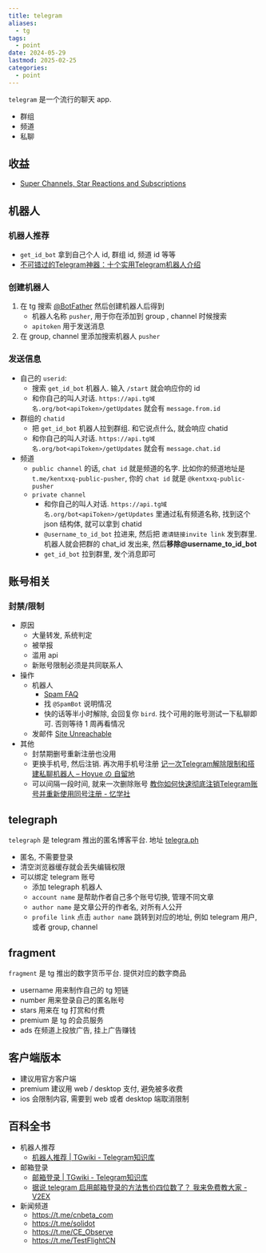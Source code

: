 ```yaml
---
title: telegram
aliases:
  - tg
tags:
  - point
date: 2024-05-29
lastmod: 2025-02-25
categories:
  - point
---
```


`telegram` 是一个流行的聊天 app.

- 群组
- 频道
- 私聊

## 收益

- [Super Channels, Star Reactions and Subscriptions](https://telegram.org/blog/superchannels-star-reactions-subscriptions)

## 机器人

### 机器人推荐

- `get_id_bot` 拿到自己个人 id, 群组 id, 频道 id 等等
- [不可错过的Telegram神器：十个实用Telegram机器人介绍](https://www.salesmartly.com/blog/docs/essential-telegram-tools-top-10-bots-introduction#0865bfed04fce4418f2b30b10396a4ce)

### 创建机器人

1. 在 tg 搜索 [@BotFather](https://telegram.me/BotFather) 然后创建机器人后得到
    - 机器人名称 `pusher`, 用于你在添加到 group , channel 时候搜索
    - `apitoken` 用于发送消息
2. 在 group, channel 里添加搜索机器人 `pusher`

### 发送信息

- 自己的 `userid`:
    - 搜索 `get_id_bot` 机器人. 输入 `/start` 就会响应你的 id
    - 和你自己的叫人对话. `https://api.tg域名.org/bot<apiToken>/getUpdates` 就会有 `message.from.id`
- 群组的 `chatid`
    - 把 `get_id_bot` 机器人拉到群组. 和它说点什么, 就会响应 chatid
    - 和你自己的叫人对话. `https://api.tg域名.org/bot<apiToken>/getUpdates` 就会有 `message.chat.id`
- 频道
    - `public channel` 的话, `chat id` 就是频道的名字. 比如你的频道地址是 `t.me/kentxxq-public-pusher`, 你的 `chat id` 就是 `@kentxxq-public-pusher`
    - `private channel`
        - 和你自己的叫人对话. `https://api.tg域名.org/bot<apiToken>/getUpdates` 里通过私有频道名称, 找到这个 json 结构体, 就可以拿到 chatid
        - `@username_to_id_bot` 拉进来, 然后把 `邀请链接invite link` 发到群里. 机器人就会把群的 chat_id 发出来, 然后**移除@username_to_id_bot**
        - `get_id_bot` 拉到群里, 发个消息即可

## 账号相关

### 封禁/限制

- 原因
    - 大量转发, 系统判定
    - 被举报
    - 滥用 api
    - 新账号限制必须是共同联系人
- 操作
    - 机器人
        - [Spam FAQ](https://telegram.org/faq_spam#q-what-do-i-do-now)
        - 找 `@SpamBot` 说明情况
        - 快的话等半小时解除, 会回复你 `bird`. 找个可用的账号测试一下私聊即可. 否则等待 1 周再看情况
    - 发邮件 [Site Unreachable](https://zhuanlan.zhihu.com/p/665245035)
- 其他
    - 封禁期删号重新注册也没用
    - 更换手机号, 然后注销. 再次用手机号注册 [记一次Telegram解除限制和搭建私聊机器人 – Hoyue の 自留地](https://hoyue.fun/telegram_spam_bot.html)
    - 可以间隔一段时间, 就来一次删除账号 [教你如何快速彻底注销Telegram账号并重新使用同号注册 - 忆学社](https://www.zeelis.com/t/432.html)

## telegraph

`telegraph` 是 telegram 推出的匿名博客平台. 地址 [telegra.ph](https://telegra.ph)

- 匿名, 不需要登录
- 清空浏览器缓存就会丢失编辑权限
- 可以绑定 telegram 账号
    - 添加 telegraph 机器人
    - `account name` 是帮助作者自己多个账号切换, 管理不同文章
    - `author name` 是文章公开的作者名, 对所有人公开
    - `profile link` 点击 `author name` 跳转到对应的地址, 例如 telegram 用户, 或者 group, channel

## fragment

`fragment` 是 tg 推出的数字货币平台. 提供对应的数字商品

- username 用来制作自己的 tg 短链
- number 用来登录自己的匿名账号
- stars 用来在 tg 打赏和付费
- premium 是 tg 的会员服务
- ads 在频道上投放广告, 挂上广告赚钱

## 客户端版本

- 建议用官方客户端
- premium 建议用 web / desktop 支付, 避免被多收费
- ios 会限制内容, 需要到 web 或者 desktop 端取消限制

## 百科全书

- 机器人推荐
    - [机器人推荐 \| TGwiki - Telegram知识库](https://tgnav.github.io/tgwiki/robot.html#%E5%AE%9E%E7%94%A8%E6%9C%BA%E5%99%A8%E4%BA%BA)
- 邮箱登录
    - [邮箱登录 \| TGwiki - Telegram知识库](https://tgnav.github.io/tgwiki/emaillogin.html)
    - [据说 telegram 启用邮箱登录的方法售价四位数了？ 我来免费教大家 - V2EX](https://www.v2ex.com/t/1037251)
- 新闻频道
    - https://t.me/cnbeta_com  
    - https://t.me/solidot  
    - https://t.me/CE_Observe  
    - https://t.me/TestFlightCN
